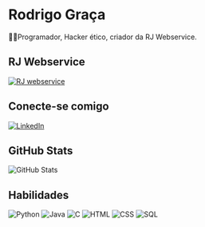 # Rodrigo Graça   

👩‍💻Programador, Hacker ético, criador da RJ Webservice.




## RJ Webservice

[![RJ webservice](https://img.shields.io/badge/-RJ%20Webservice-30A3DER?style=for-the-badge)](https://rjwebservice.com.br)

## Conecte-se comigo
[![LinkedIn](https://img.shields.io/badge/LinkedIn-f8f8f2?style=for-the-badge&logo=linkedin&logoColor=0E76A8)](https://www.linkedin.com/in/rodrigo-de-souza-graca/)


## GitHub Stats

![GitHub Stats](https://github-readme-stats.vercel.app/api?username=LastHasagi&show_icons=true&hide=contribs,prs&cache_seconds=86400&theme=aura)

## Habilidades 
![Python](https://img.shields.io/badge/-Python-white?logo=python)
![Java](https://img.shields.io/badge/-Java-yellow?logo=java)
![C](https://img.shields.io/badge/-C-blue?logo=c)
![HTML](https://img.shields.io/badge/-HTML-blue?logo=html5)
![CSS](https://img.shields.io/badge/-CSS-purple?logo=css3)
![SQL](https://img.shields.io/badge/-SQL-blue?logo=sql)
